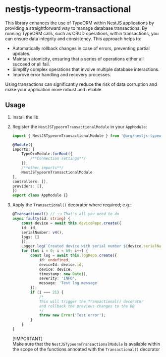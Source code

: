 # nestjs-typeorm-transactional

This library enhances the use of TypeORM within NestJS applications by providing a straightforward way to manage database transactions. By running TypeORM calls, such as CRUD operations, within transactions, you can ensure data integrity and consistency. This approach helps to:

- Automatically rollback changes in case of errors, preventing partial updates.
- Maintain atomicity, ensuring that a series of operations either all succeed or all fail.
- Simplify complex operations that involve multiple database interactions.
- Improve error handling and recovery processes.

Using transactions can significantly reduce the risk of data corruption and make your application more robust and reliable.

## Usage

1. Install the lib.
2. Register the `NestJSTypeormTransactionalModule` in your `AppModule`:

    ```ts
    import { NestJSTypeormTransactionalModule } from '@org/nestjs-typeorm-transactional';

    @Module({
    imports: [
        TypeOrmModule.forRoot({
            /**Connection settings**/
        }),
        /**other imports**/
        NestJSTypeormTransactionalModule
    ],
    controllers: [],
    providers: [],
    })
    export class AppModule {}
    ```
3. Apply the `Transactional()` decorator where required; e.g.:

    ```ts
    @Transactional() // 👈 That's all you need to do
    async faulty(id: string) {
        const device = await this.deviceRepo.create({
        id: id,
        serialNumber: v4(),
        logs: []
        });
        Logger.log(`Created device with serial number ${device.serialNumber} & id ${device.id}`);
        for (let i = 0; i < 69; i++) {
            const log = await this.logRepo.create({
                id: undefined,
                deviceId: device.id,
                device: device,
                timestamp: new Date(),
                severity: 'INFO',
                message: 'Test log message'
            });
            if (i === 21) {
                /* 
                This will trigger the Transactional() decorator
                and rollback the previous changes to the DB
                */
                throw new Error('Test error');
            }
        }
    }
    ```
    [!IMPORTANT]  
    Make sure that the `NestJSTypeormTransactionalModule` is available within the scope of the functions annoated with the `Transactional()` decorator
